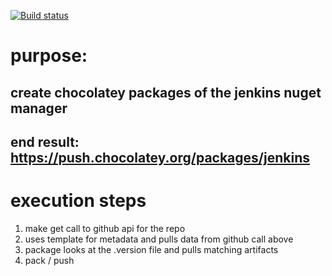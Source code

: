 [![Build status](https://ci.appveyor.com/api/projects/status/2xgqtr4xtio1x1ft/branch/master?svg=true)](https://ci.appveyor.com/project/johnypony3/jenkins-choco/branch/master)

# purpose:

## create chocolatey packages of the jenkins nuget manager

## end result: <https://push.chocolatey.org/packages/jenkins>

# execution steps

1. make get call to github api for the repo
2. uses template for metadata and pulls data from github call above
3. package looks at the .version file and pulls matching artifacts
4. pack / push
